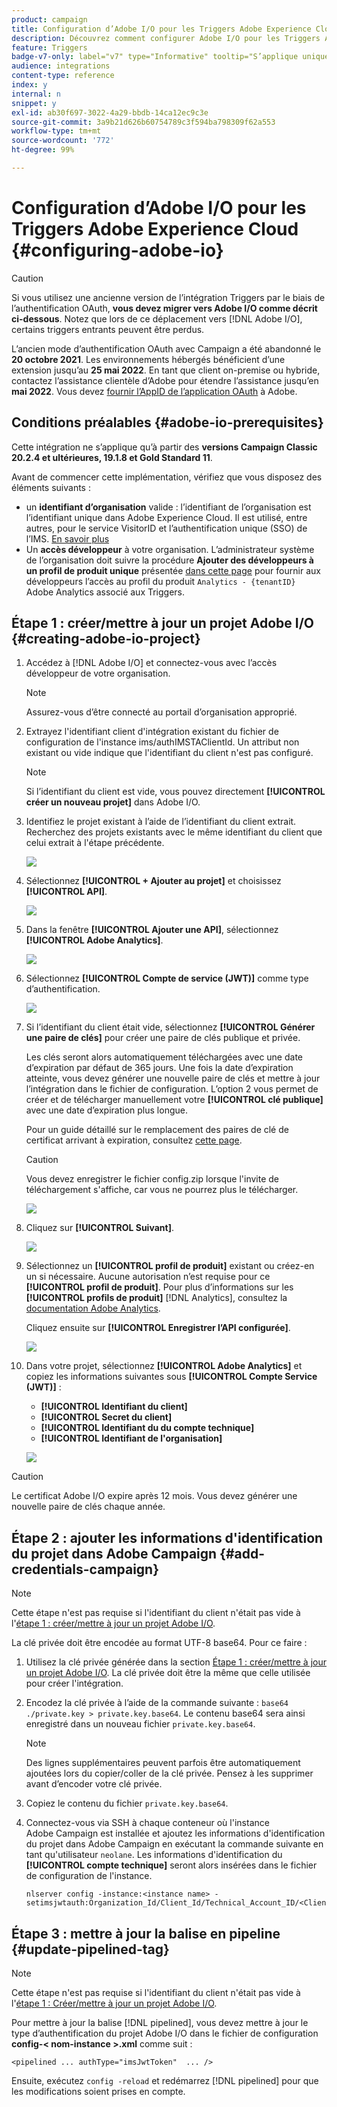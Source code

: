 ```yaml
---
product: campaign
title: Configuration d’Adobe I/O pour les Triggers Adobe Experience Cloud
description: Découvrez comment configurer Adobe I/O pour les Triggers Adobe Experience Cloud
feature: Triggers
badge-v7-only: label="v7" type="Informative" tooltip="S’applique uniquement à Campaign Classic v7"
audience: integrations
content-type: reference
index: y
internal: n
snippet: y
exl-id: ab30f697-3022-4a29-bbdb-14ca12ec9c3e
source-git-commit: 3a9b21d626b60754789c3f594ba798309f62a553
workflow-type: tm+mt
source-wordcount: '772'
ht-degree: 99%

---
```


# Configuration d’Adobe I/O pour les Triggers Adobe Experience Cloud {#configuring-adobe-io}



>[!CAUTION]
>
>Si vous utilisez une ancienne version de l’intégration Triggers par le biais de l’authentification OAuth, **vous devez migrer vers Adobe I/O comme décrit ci-dessous**.
>Notez que lors de ce déplacement vers [!DNL Adobe I/O], certains triggers entrants peuvent être perdus.
>
>L’ancien mode d’authentification OAuth avec Campaign a été abandonné le **20 octobre 2021**. Les environnements hébergés bénéficient dʼune extension jusquʼau **25 mai 2022**. En tant que client on-premise ou hybride, contactez lʼassistance clientèle dʼAdobe pour étendre lʼassistance jusquʼen **mai 2022**. Vous devez [fournir l’AppID de l’application OAuth](../../integrations/using/configuring-pipeline.md#step-optional) à Adobe.

## Conditions préalables {#adobe-io-prerequisites}

Cette intégration ne s’applique qu’à partir des **versions Campaign Classic 20.2.4 et ultérieures, 19.1.8 et Gold Standard 11**.

Avant de commencer cette implémentation, vérifiez que vous disposez des éléments suivants :

* un **identifiant d’organisation** valide : l’identifiant de l’organisation est l’identifiant unique dans Adobe Experience Cloud. Il est utilisé, entre autres, pour le service VisitorID et l’authentification unique (SSO) de l’IMS. [En savoir plus](https://experienceleague.adobe.com/docs/core-services/interface/administration/organizations.html?lang=fr)
* Un **accès développeur** à votre organisation. L’administrateur système de l’organisation doit suivre la procédure **Ajouter des développeurs à un profil de produit unique** présentée [dans cette page](https://helpx.adobe.com/fr/enterprise/using/manage-developers.html) pour fournir aux développeurs l’accès au profil du produit `Analytics - {tenantID}` Adobe Analytics associé aux Triggers.

## Étape 1 : créer/mettre à jour un projet Adobe I/O {#creating-adobe-io-project}

1. Accédez à [!DNL Adobe I/O] et connectez-vous avec l’accès développeur de votre organisation.

   >[!NOTE]
   >
   > Assurez-vous d’être connecté au portail d’organisation approprié.

1. Extrayez l&#39;identifiant client d&#39;intégration existant du fichier de configuration de l&#39;instance ims/authIMSTAClientId. Un attribut non existant ou vide indique que l&#39;identifiant du client n&#39;est pas configuré.

   >[!NOTE]
   >
   >Si l’identifiant du client est vide, vous pouvez directement **[!UICONTROL créer un nouveau projet]** dans Adobe I/O.

1. Identifiez le projet existant à l’aide de l’identifiant du client extrait. Recherchez des projets existants avec le même identifiant du client que celui extrait à l&#39;étape précédente.

   ![](assets/do-not-localize/adobe_io_8.png)

1. Sélectionnez **[!UICONTROL + Ajouter au projet]** et choisissez **[!UICONTROL API]**.

   ![](assets/do-not-localize/adobe_io_1.png)

1. Dans la fenêtre **[!UICONTROL Ajouter une API]**, sélectionnez **[!UICONTROL Adobe Analytics]**.

   ![](assets/do-not-localize/adobe_io_2.png)

1. Sélectionnez **[!UICONTROL Compte de service (JWT)]** comme type d’authentification.

   ![](assets/do-not-localize/adobe_io_3.png)

1. Si l’identifiant du client était vide, sélectionnez **[!UICONTROL Générer une paire de clés]** pour créer une paire de clés publique et privée.

   Les clés seront alors automatiquement téléchargées avec une date d’expiration par défaut de 365 jours. Une fois la date d’expiration atteinte, vous devez générer une nouvelle paire de clés et mettre à jour l’intégration dans le fichier de configuration. L’option 2 vous permet de créer et de télécharger manuellement votre **[!UICONTROL clé publique]** avec une date d’expiration plus longue.

   Pour un guide détaillé sur le remplacement des paires de clé de certificat arrivant à expiration, consultez [cette page](https://developer.adobe.com/developer-console/docs/guides/email-alerts/cert-expiry/#a-step-by-step-guide-to-replacing-expiring-certificate-key-pairs).


   >[!CAUTION]
   >
   >Vous devez enregistrer le fichier config.zip lorsque l&#39;invite de téléchargement s&#39;affiche, car vous ne pourrez plus le télécharger.

   ![](assets/do-not-localize/adobe_io_4.png)

1. Cliquez sur **[!UICONTROL Suivant]**.

   ![](assets/do-not-localize/adobe_io_5.png)

1. Sélectionnez un **[!UICONTROL profil de produit]** existant ou créez-en un si nécessaire. Aucune autorisation n’est requise pour ce **[!UICONTROL profil de produit]**. Pour plus d’informations sur les **[!UICONTROL profils de produit]** [!DNL Analytics], consultez la [documentation Adobe Analytics](https://experienceleague.adobe.com/docs/analytics/admin/admin-console/home.html?lang=fr#admin-console).

   Cliquez ensuite sur **[!UICONTROL Enregistrer l’API configurée]**.

   ![](assets/do-not-localize/adobe_io_6.png)

1. Dans votre projet, sélectionnez **[!UICONTROL Adobe Analytics]** et copiez les informations suivantes sous **[!UICONTROL Compte Service (JWT)]** :

   * **[!UICONTROL Identifiant du client]**
   * **[!UICONTROL Secret du client]**
   * **[!UICONTROL Identifiant du du compte technique]**
   * **[!UICONTROL Identifiant de l&#39;organisation]**

   ![](assets/do-not-localize/adobe_io_7.png)

>[!CAUTION]
>
>Le certificat Adobe I/O expire après 12 mois. Vous devez générer une nouvelle paire de clés chaque année.

## Étape 2 : ajouter les informations d&#39;identification du projet dans Adobe Campaign {#add-credentials-campaign}

>[!NOTE]
>
>Cette étape n&#39;est pas requise si l&#39;identifiant du client n&#39;était pas vide à l&#39;[étape 1 : créer/mettre à jour un projet Adobe I/O](#creating-adobe-io-project).

La clé privée doit être encodée au format UTF-8 base64. Pour ce faire :

1. Utilisez la clé privée générée dans la section [Étape 1 : créer/mettre à jour un projet Adobe I/O](#creating-adobe-io-project). La clé privée doit être la même que celle utilisée pour créer l&#39;intégration.

1. Encodez la clé privée à l’aide de la commande suivante : `base64 ./private.key > private.key.base64`. Le contenu base64 sera ainsi enregistré dans un nouveau fichier `private.key.base64`.

   >[!NOTE]
   >
   >Des lignes supplémentaires peuvent parfois être automatiquement ajoutées lors du copier/coller de la clé privée. Pensez à les supprimer avant d’encoder votre clé privée.

1. Copiez le contenu du fichier `private.key.base64`.

1. Connectez-vous via SSH à chaque conteneur où l&#39;instance Adobe Campaign est installée et ajoutez les informations d&#39;identification du projet dans Adobe Campaign en exécutant la commande suivante en tant qu&#39;utilisateur `neolane`. Les informations d&#39;identification du **[!UICONTROL compte technique]** seront alors insérées dans le fichier de configuration de l&#39;instance.

   ```
   nlserver config -instance:<instance name> -setimsjwtauth:Organization_Id/Client_Id/Technical_Account_ID/<Client_Secret>/<Base64_encoded_Private_Key>
   ```

## Étape 3 : mettre à jour la balise en pipeline {#update-pipelined-tag}

>[!NOTE]
>
>Cette étape n&#39;est pas requise si l&#39;identifiant du client n&#39;était pas vide à l&#39;[étape 1 : Créer/mettre à jour un projet Adobe I/O](#creating-adobe-io-project).

Pour mettre à jour la balise [!DNL pipelined], vous devez mettre à jour le type d’authentification du projet Adobe I/O dans le fichier de configuration **config-&lt; nom-instance >.xml** comme suit :

```
<pipelined ... authType="imsJwtToken"  ... />
```

Ensuite, exécutez `config -reload` et redémarrez [!DNL pipelined] pour que les modifications soient prises en compte.
